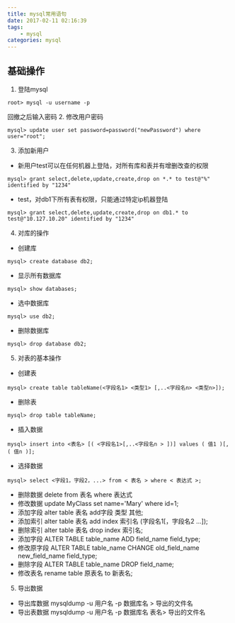 ```yaml
---
title: mysql常用语句
date: 2017-02-11 02:16:39
tags:
    - mysql
categories: mysql
---
```

## 基础操作
1. 登陆mysql
```
root> mysql -u username -p
```
回撤之后输入密码
2. 修改用户密码
```
mysql> update user set password=password("newPassword") where user="root";
```
3. 添加新用户
 + 新用户test可以在任何机器上登陆，对所有库和表并有增删改查的权限
```
mysql> grant select,delete,update,create,drop on *.* to test@"%" identified by "1234"
```
 + test，对db1下所有表有权限，只能通过特定ip机器登陆
 ```
 mysql> grant select,delete,update,create,drop on db1.* to test@"10.127.10.20" identified by "1234"
 ```
4. 对库的操作
 + 创建库
 ```
 mysql> create database db2;
 ```
 + 显示所有数据库
 ```
 mysql> show databases;
 ```
 + 选中数据库
 ```
 mysql> use db2;
 ```
 + 删除数据库
 ```
 mysql> drop database db2;
 ```
5. 对表的基本操作
 + 创建表
 ```
 mysql> create table tableName(<字段名1> <类型1> [,..<字段名n> <类型n>]);
 ```
 + 删除表
 ```
 mysql> drop table tableName;
 ```
 + 插入数据
 ```
 mysql> insert into <表名> [( <字段名1>[,..<字段名n > ])] values ( 值1 )[, ( 值n )];
 ```
 + 选择数据
 ```
 mysql> select <字段1，字段2，...> from < 表名 > where < 表达式 >;
 ```
 + 删除数据
 delete from 表名 where 表达式
 + 修改数据
 update MyClass set name='Mary' where id=1;
 + 添加字段
 alter table 表名 add字段 类型 其他;
 + 添加索引
 alter table 表名 add index 索引名 (字段名1[，字段名2 …]);
 + 删除索引
 alter table 表名 drop index 索引名;
 + 添加字段
 ALTER TABLE table_name ADD field_name field_type;
 + 修改原字段
 ALTER TABLE table_name CHANGE old_field_name new_field_name field_type;
 + 删除字段
 ALTER TABLE table_name DROP field_name;
 + 修改表名
 rename table 原表名 to 新表名;
5. 导出数据
 + 导出库数据
 mysqldump -u 用户名 -p 数据库名 > 导出的文件名
 + 导出表数据
 mysqldump -u 用户名 -p 数据库名 表名> 导出的文件名